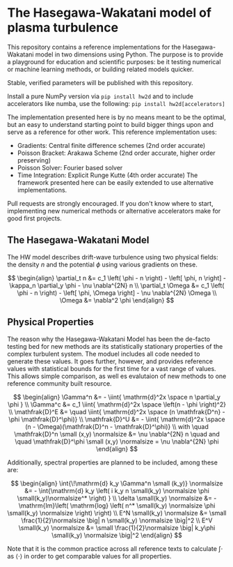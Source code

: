# The Hasegawa-Wakatani model of plasma turbulence

This repository contains a reference implementations for the Hasegawa-Wakatani model in two dimensions using Python.
The purpose is to provide a playground for education and scientific purposes: be it testing numerical or machine learning methods, or building related models quicker.

Stable, verified parameters will be published with this repository.

Install a pure NumPy version via
```pip install hw2d```
and to include accelerators like numba, use the following:
```pip install hw2d[accelerators]```

The implementation presented here is by no means meant to be the optimal, but an easy to understand starting point to build bigger things upon and serve as a reference for other work.
This reference implementation uses:
- Gradients: Central finite difference schemes (2nd order accurate)
- Poisson Bracket: Arakawa Scheme (2nd order accurate, higher order preserving)
- Poisson Solver: Fourier based solver
- Time Integration: Explicit Runge Kutte (4th order accurate)
The framework presented here can be easily extended to use alternative implementations.

Pull requests are strongly encouraged. If you don't know where to start, implementing new numerical methods or alternative accelerators make for good first projects.

## The Hasegawa-Wakatani Model

The HW model describes drift-wave turbulence using two physical fields: the density $n$ and the potential $\phi$ using various gradients on these.

$$
\begin{align}
    \partial_t n &= c_1 \left( \phi - n \right)
                     - \left[ \phi, n \right]
                     - \kappa_n \partial_y \phi
                     - \nu \nabla^{2N} n 
             \\
    \partial_t \Omega &= c_1 \left( \phi - n \right)
                                      - \left[ \phi, \Omega \right]
                                      - \nu \nabla^{2N} \Omega 
             \\
             \Omega &= \nabla^2 \phi
\end{align}
$$

## Physical Properties

The reason why the Hasegawa-Wakatani Model has been the de-facto testing bed for new methods are its statistically stationary properties of the complex turbulent system.
The moduel includes all code needed to generate these values.
It goes further, however, and provides reference values with statistical bounds for the first time for a vast range of values.
This allows simple comparison, as well es evalutaion of new methods to one reference community built resource.

$$
\begin{align}
    \Gamma^n       &= -     \iint{ \mathrm{d}^2x \space n \partial_y \phi } \\
    \Gamma^c       &= c_1   \iint{ \mathrm{d}^2x \space \left(n - \phi \right)^2} \\
    \mathfrak{D}^E &= \quad \iint{ \mathrm{d}^2x \space (n \mathfrak{D^n} - \phi \mathfrak{D}^\phi)} \\ 
    \mathfrak{D}^U &= -     \iint{ \mathrm{d}^2x \space (n - \Omega)(\mathfrak{D}^n - \mathfrak{D}^\phi)} \\
    with \quad \mathfrak{D}^n \small (x,y) \normalsize &= \nu \nabla^{2N} n \quad and \quad 
    \mathfrak{D}^\phi \small (x,y) \normalsize = \nu \nabla^{2N} \phi  
\end{align}
$$

Additionally, spectral properties are planned to be included, among these are:

$$
\begin{align}
  \int{\!\mathrm{d} k_y \Gamma^n \small (k_y)} \normalsize &= - \int{\mathrm{d} k_y \left( i k_y  n \small(k_y) \normalsize \phi \small(k_y)\normalsize^* \right) } \\
  \delta \small(k_y) \normalsize &= - \mathrm{Im}\left( \mathrm{log} \left( n^* \small(k_y) \normalsize \phi \small(k_y) \normalsize \right) \right) \\
  E^N \small(k_y) \normalsize &= \small \frac{1}{2}\normalsize \big| n \small(k_y) \normalsize \big|^2 \\
  E^V \small(k_y) \normalsize &= \small \frac{1}{2}\normalsize \big| k_y\phi \small(k_y) \normalsize \big|^2 
\end{align}
$$

Note that it is the common practice across all reference texts to calculate $\int\cdot$ as $\langle \cdot \rangle$ in order to get comparable values for all properties.


